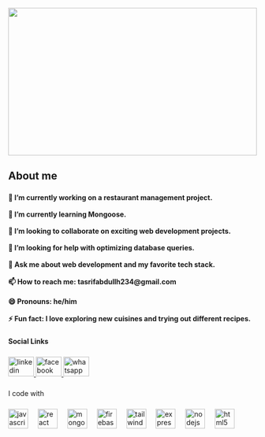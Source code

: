<br clear="both">

<div align="left">
  <img width="100%" height="300px" src="https://i.ibb.co.com/ZRK9bMph/opt-2.jpg" />
</div>

###

<h2 align="left">About me</h2>

###

<h4 align="left">🔭 I’m currently working on a restaurant management project.<br><br>🌱 I’m currently learning Mongoose.<br><br>👯 I’m looking to collaborate on exciting web development projects.<br><br>🤔 I’m looking for help with optimizing database queries.<br><br>💬 Ask me about web development and my favorite tech stack.<br><br>📫 How to reach me: tasrifabdullh234@gmail.com<br><br>😄 Pronouns: he/him<br><br>⚡ Fun fact: I love exploring new cuisines and trying out different recipes.</h4>

###

<h4 align="left">Social Links</h4>

###

<div align="left">
  <a href="https://www.linkedin.com/in/abdullah-tasrif-55203b271?utm_source=share&utm_campaign=share_via&utm_content=profile&utm_medium=android_app&original_referer=https%3A%2F%2Fstoried-pie-54f2b8.netlify.app%2F" target="_blank">
    <img src="https://raw.githubusercontent.com/maurodesouza/profile-readme-generator/master/src/assets/icons/social/linkedin/default.svg" width="52" height="40" alt="linkedin logo"  />
  </a>
  <a href="https://www.facebook.com/siam.loft.56?mibextid=ZbWKwL" target="_blank">
    <img src="https://raw.githubusercontent.com/maurodesouza/profile-readme-generator/master/src/assets/icons/social/facebook/default.svg" width="52" height="40" alt="facebook logo"  />
  </a>
  <a href="https://api.whatsapp.com/send/?phone=8801812508280&text=Hello%2C+I+need+help+with+something%21&type=phone_number&app_absent=0" target="_blank">
    <img src="https://raw.githubusercontent.com/maurodesouza/profile-readme-generator/master/src/assets/icons/social/whatsapp/default.svg" width="52" height="40" alt="whatsapp logo"  />
  </a>
</div>

###

<p align="left">I code with</p>

###

<div align="left">
  <img src="https://cdn.jsdelivr.net/gh/devicons/devicon/icons/javascript/javascript-original.svg" height="40" alt="javascript logo"  />
  <img width="12" />
  <img src="https://cdn.jsdelivr.net/gh/devicons/devicon/icons/react/react-original.svg" height="40" alt="react logo"  />
  <img width="12" />
  <img src="https://cdn.jsdelivr.net/gh/devicons/devicon/icons/mongodb/mongodb-original.svg" height="40" alt="mongodb logo"  />
  <img width="12" />
  <img src="https://cdn.jsdelivr.net/gh/devicons/devicon/icons/firebase/firebase-plain.svg" height="40" alt="firebase logo"  />
  <img width="12" />
  <img src="https://cdn.jsdelivr.net/gh/devicons/devicon/icons/tailwindcss/tailwindcss-original-wordmark.svg" height="40" alt="tailwindcss logo"  />
  <img width="12" />
  <img src="https://cdn.jsdelivr.net/gh/devicons/devicon/icons/express/express-original.svg" height="40" alt="express logo"  />
  <img width="12" />
  <img src="https://cdn.jsdelivr.net/gh/devicons/devicon/icons/nodejs/nodejs-original.svg" height="40" alt="nodejs logo"  />
  <img width="12" />
  <img src="https://cdn.jsdelivr.net/gh/devicons/devicon/icons/html5/html5-original.svg" height="40" alt="html5 logo"  />
</div>

###
